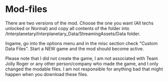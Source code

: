 # Mod-files
There are two versions of the mod. 
Choose the one you want (All techs unlocked or Normal) and copy all contents of the folder into
/Interplanetary/Interplanetary_Data/StreamingAssets/Data folder. 

Ingame, go into the options menu and in the misc section check "Custom Data Files". Start a NEW game and the mod should become active. 

Please note that I did not create the game, I am not associated with Team Jolly Roger or any other person/company who made the game, and I only changed the modable files.
I am not responsible for anything bad that might happen when you download these files.